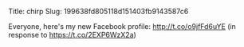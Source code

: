 Title: chirp
Slug: 199638fd805118d151403fb9143587c6

Everyone, here's my new Facebook profile: <a href="http://t.co/o9jfFd6uYE">http://t.co/o9jfFd6uYE</a> (in response to <a href="https://t.co/2EXP6WzX2a">https://t.co/2EXP6WzX2a</a>)
